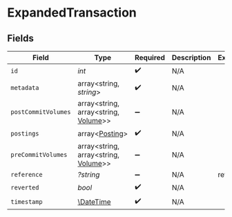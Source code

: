 # ExpandedTransaction


## Fields

| Field                                                                 | Type                                                                  | Required                                                              | Description                                                           | Example                                                               |
| --------------------------------------------------------------------- | --------------------------------------------------------------------- | --------------------------------------------------------------------- | --------------------------------------------------------------------- | --------------------------------------------------------------------- |
| `id`                                                                  | *int*                                                                 | :heavy_check_mark:                                                    | N/A                                                                   |                                                                       |
| `metadata`                                                            | array<string, *string*>                                               | :heavy_check_mark:                                                    | N/A                                                                   |                                                                       |
| `postCommitVolumes`                                                   | array<string, array<string, [Volume](../../models/shared/Volume.md)>> | :heavy_minus_sign:                                                    | N/A                                                                   |                                                                       |
| `postings`                                                            | array<[Posting](../../models/shared/Posting.md)>                      | :heavy_check_mark:                                                    | N/A                                                                   |                                                                       |
| `preCommitVolumes`                                                    | array<string, array<string, [Volume](../../models/shared/Volume.md)>> | :heavy_minus_sign:                                                    | N/A                                                                   |                                                                       |
| `reference`                                                           | *?string*                                                             | :heavy_minus_sign:                                                    | N/A                                                                   | ref:001                                                               |
| `reverted`                                                            | *bool*                                                                | :heavy_check_mark:                                                    | N/A                                                                   |                                                                       |
| `timestamp`                                                           | [\DateTime](https://www.php.net/manual/en/class.datetime.php)         | :heavy_check_mark:                                                    | N/A                                                                   |                                                                       |